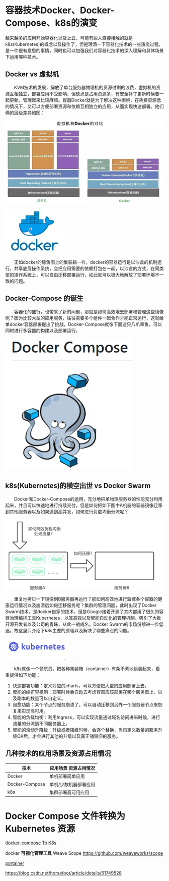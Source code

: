 # 容器技术Docker、Docker-Compose、k8s的演变

越来越多的应用开始容器化以及上云，可能有些人直接接触的就是k8s(Kubernetes)的概念以及操作了，但是理清一下容器化技术的一些演变过程，是一件很有意思的事情，同时也可以加强我们对容器化技术的深入理解和具体场景下运用哪种技术。

## Docker vs 虚拟机
  KVM技术的发展，解放了单台服务器物理机的资源过剩的浪费，虚拟机的资源互相独立，部署应用不受影响，但缺点是占用资源多，有安全补丁更新时候要一起更新，管理起来比较麻烦。容器Docker就是为了解决这种困境，在耗费资源低的情况下，又可以方便部署资源和依赖互相独立的应用，从而实现快速部署。他们俩的层级差异如图：

![dockerVsVm](./images/dockerVsVm.png)

![docker](./images/docker.png)

  正如docker的鲸鱼图上的集装箱一样，docker的容器运行是以沙盒的机制运行，共享底层操作系统，会把应用需要的依赖打包在一起，以沙盒的方式，在同类型的操作系统上，可以自由迁移部署运行，如此就可以极大地解放了部署环境不一致的问题。

## Docker-Compose 的诞生
  容器化的盛行，也带来了新的问题，那就是如何高效地去部署和管理这些镜像呢？因为比较大型的应用服务，往往需要多个组件一起合作才能正常运行，这就给单docker容器部署提出了挑战，Docker-Compose就像下面这只八爪章鱼，可以同时进行多容器的构建以及部署运行。

![docker-compose](./images/docker-compose.png)

## k8s(Kubernetes)的横空出世 vs Docker Swarm
  Docker和Docker-Compose的运用，充分地把单物理服务器的性能充分利用起来，并且可以快速地进行持续交付。但是如何把如下图中A机器的容器镜像迁移到其他服务器以及如果遇到高并发，如何进行负载均衡分流呢？

![负载均衡](./images/负载均衡.png)

  重复地拷贝一下镜像到B服务器再运行？那如何高效地进行监控各个容器的健康运行情况以及崩溃后如何迁移服务呢？集群的管理问题，此时出现了Docker Swarm技术，是docker自家的技术，但是Google接着开源了其内部用了很久的容器治理编排工具Kubernetes，以其高效以及智能自动化的管理机制，吸引了大批开源开发者以及公司的青睐，从此一战成名，Docker Swarm的市场份额进一步低迷。故这里只介绍下k8s主要的原理以及解决了哪些痛点的问题。

![k8s](./images/k8s.png)

  k8s就像一个领航员，把各种集装箱（container）有条不紊地组装起来，着重提供如下功能：

1. 快速部署功能：定义对应的charts，可以方便把大型的应用部署上去。
2. 智能的缩扩容机制：部署时候会自动去考虑容器应该部署在哪个服务器上，以及副本的数量可以自定义。
3. 自愈功能：某个节点的服务崩溃了，可以自动迁移到另外一个服务器节点来恢复来实现高可用。
4. 智能的负载均衡：利用Ingress，可以实现流量通过域名访问进来时候，进行流量的分流到不同服务器上。
5. 智能的滚动升降级：升级或者降级时候，会逐个替换，当自定义数量的服务升级OK后，才会进行其他的升级以及真正销毁旧的服务。

## 几种技术的应用场景及资源占用情况

技术 | 应用场景	资源占用情况
---|---
Docker | 单机部署简单应用 
Docker-Compose | 单机/少数机器部署应用 
k8s | 集群部署高可用应用 



#  Docker Compose 文件转换为 Kubernetes 资源

[docker-compose To K8s](https://kubernetes.io/zh/docs/tasks/configure-pod-container/translate-compose-kubernetes/)

docker **可视化管理工具**  Weave Scope  	https://github.com/weaveworks/scope

[portainer](https://github.com/portainer/portainer)

https://blog.csdn.net/horsefoot/article/details/51749528

